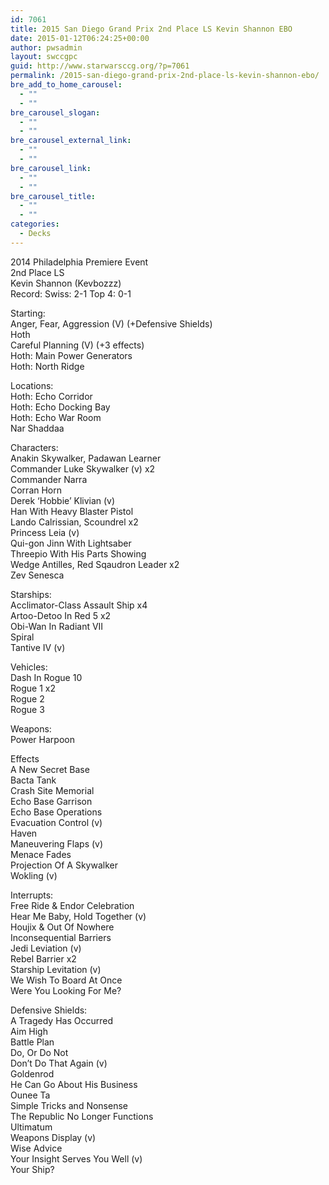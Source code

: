 ```yaml
---
id: 7061
title: 2015 San Diego Grand Prix 2nd Place LS Kevin Shannon EBO
date: 2015-01-12T06:24:25+00:00
author: pwsadmin
layout: swccgpc
guid: http://www.starwarsccg.org/?p=7061
permalink: /2015-san-diego-grand-prix-2nd-place-ls-kevin-shannon-ebo/
bre_add_to_home_carousel:
  - ""
  - ""
bre_carousel_slogan:
  - ""
  - ""
bre_carousel_external_link:
  - ""
  - ""
bre_carousel_link:
  - ""
  - ""
bre_carousel_title:
  - ""
  - ""
categories:
  - Decks
---
```

2014 Philadelphia Premiere Event  
2nd Place LS  
Kevin Shannon (Kevbozzz)  
Record: Swiss: 2-1 Top 4: 0-1

Starting:  
Anger, Fear, Aggression (V) (+Defensive Shields)  
Hoth  
Careful Planning (V) (+3 effects)  
Hoth: Main Power Generators  
Hoth: North Ridge

Locations:  
Hoth: Echo Corridor  
Hoth: Echo Docking Bay  
Hoth: Echo War Room  
Nar Shaddaa

Characters:  
Anakin Skywalker, Padawan Learner  
Commander Luke Skywalker (v) x2  
Commander Narra  
Corran Horn  
Derek &#8216;Hobbie&#8217; Klivian (v)  
Han With Heavy Blaster Pistol  
Lando Calrissian, Scoundrel x2  
Princess Leia (v)  
Qui-gon Jinn With Lightsaber  
Threepio With His Parts Showing  
Wedge Antilles, Red Sqaudron Leader x2  
Zev Senesca

Starships:  
Acclimator-Class Assault Ship x4  
Artoo-Detoo In Red 5 x2  
Obi-Wan In Radiant VII  
Spiral  
Tantive IV (v)

Vehicles:  
Dash In Rogue 10  
Rogue 1 x2  
Rogue 2  
Rogue 3

Weapons:  
Power Harpoon

Effects  
A New Secret Base  
Bacta Tank  
Crash Site Memorial  
Echo Base Garrison  
Echo Base Operations  
Evacuation Control (v)  
Haven  
Maneuvering Flaps (v)  
Menace Fades  
Projection Of A Skywalker  
Wokling (v)

Interrupts:  
Free Ride & Endor Celebration  
Hear Me Baby, Hold Together (v)  
Houjix & Out Of Nowhere  
Inconsequential Barriers  
Jedi Leviation (v)  
Rebel Barrier x2  
Starship Levitation (v)  
We Wish To Board At Once  
Were You Looking For Me?

Defensive Shields:  
A Tragedy Has Occurred  
Aim High  
Battle Plan  
Do, Or Do Not  
Don&#8217;t Do That Again (v)  
Goldenrod  
He Can Go About His Business  
Ounee Ta  
Simple Tricks and Nonsense  
The Republic No Longer Functions  
Ultimatum  
Weapons Display (v)  
Wise Advice  
Your Insight Serves You Well (v)  
Your Ship?